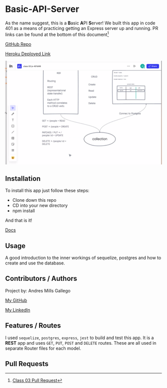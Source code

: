# Basic-API-Server

As the name suggest, this is a **B**asic **A**PI **S**erver! We built this app in code 401 as a means of practicing getting an Express server up and running. 
PR links can be found at the bottom of this document[^1]

[GitHub Repo](https://github.com/AndresMillsGallego/basic-api-server)

[Heroku Deployed Link]()

![Class 03 UML](./src/assets/Class-03-UML.png)

## Installation

To install this app just follow these steps:

- Clone down this repo
- CD into your new directory
- npm install

And that is it!

[Docs](https://sequelize.org/)

## Usage

A good introduction to the inner workings of sequelize, postgres and how to create and use the database.

## Contributors / Authors

Project by: Andres Mills Gallego

[My GitHub](https://github.com/AndresMillsGallego)

[My LinkedIn](https://www.linkedin.com/in/andres-mills-gallego/)

## Features / Routes

I used `sequelize`, `postgres`, `express`, `jest` to build and test this app.  It is a **REST** app and uses `GET`, `PUT`, `POST` and `DELETE` routes.  These are all used in separate Router files for each model.

## Pull Requests

[^1]: [Class 03 Pull Request]()